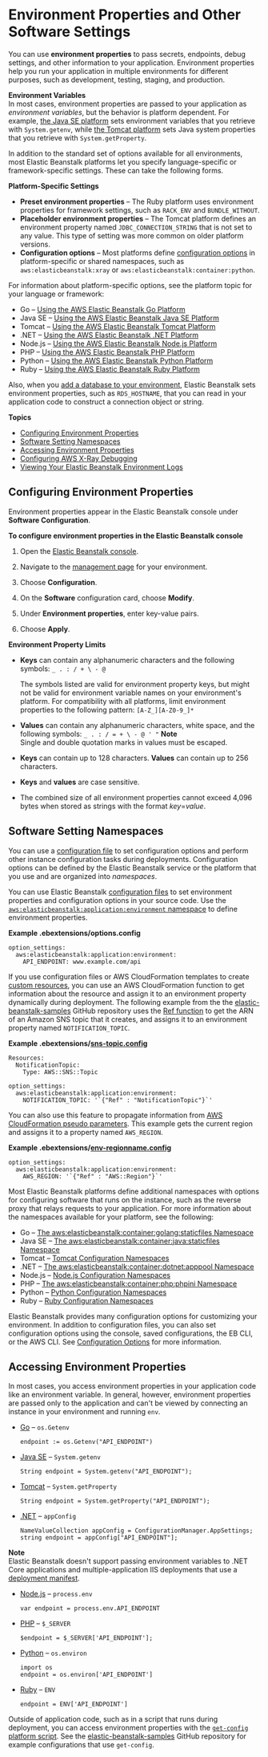 # Environment Properties and Other Software Settings<a name="environments-cfg-softwaresettings"></a>

You can use **environment properties** to pass secrets, endpoints, debug settings, and other information to your application\. Environment properties help you run your application in multiple environments for different purposes, such as development, testing, staging, and production\.

**Environment Variables**  
In most cases, environment properties are passed to your application as *environment variables*, but the behavior is platform dependent\. For example, [the Java SE platform](java-se-platform.md) sets environment variables that you retrieve with `System.getenv`, while [the Tomcat platform](java-tomcat-platform.md) sets Java system properties that you retrieve with `System.getProperty`\.

In addition to the standard set of options available for all environments, most Elastic Beanstalk platforms let you specify language\-specific or framework\-specific settings\. These can take the following forms\.

**Platform\-Specific Settings**
+ **Preset environment properties** – The Ruby platform uses environment properties for framework settings, such as `RACK_ENV` and `BUNDLE_WITHOUT`\.
+ **Placeholder environment properties** – The Tomcat platform defines an environment property named `JDBC_CONNECTION_STRING` that is not set to any value\. This type of setting was more common on older platform versions\.
+ **Configuration options** – Most platforms define [configuration options](command-options.md) in platform\-specific or shared namespaces, such as `aws:elasticbeanstalk:xray` or `aws:elasticbeanstalk:container:python`\.

For information about platform\-specific options, see the platform topic for your language or framework:
+ Go – [Using the AWS Elastic Beanstalk Go Platform](go-environment.md)
+ Java SE – [Using the AWS Elastic Beanstalk Java SE Platform](java-se-platform.md)
+ Tomcat – [Using the AWS Elastic Beanstalk Tomcat Platform](java-tomcat-platform.md)
+ \.NET – [Using the AWS Elastic Beanstalk \.NET Platform](create_deploy_NET.container.console.md)
+ Node\.js – [Using the AWS Elastic Beanstalk Node\.js Platform](create_deploy_nodejs.container.md)
+ PHP – [Using the AWS Elastic Beanstalk PHP Platform](create_deploy_PHP.container.md)
+ Python – [Using the AWS Elastic Beanstalk Python Platform](create-deploy-python-container.md)
+ Ruby – [Using the AWS Elastic Beanstalk Ruby Platform](create_deploy_Ruby.container.md)

Also, when you [add a database to your environment](using-features.managing.db.md), Elastic Beanstalk sets environment properties, such as `RDS_HOSTNAME`, that you can read in your application code to construct a connection object or string\.

**Topics**
+ [Configuring Environment Properties](#environments-cfg-softwaresettings-console)
+ [Software Setting Namespaces](#environments-cfg-softwaresettings-configfiles)
+ [Accessing Environment Properties](#environments-cfg-softwaresettings-accessing)
+ [Configuring AWS X\-Ray Debugging](environment-configuration-debugging.md)
+ [Viewing Your Elastic Beanstalk Environment Logs](environments-cfg-logging.md)

## Configuring Environment Properties<a name="environments-cfg-softwaresettings-console"></a>

Environment properties appear in the Elastic Beanstalk console under **Software Configuration**\.

**To configure environment properties in the Elastic Beanstalk console**

1. Open the [Elastic Beanstalk console](https://console.aws.amazon.com/elasticbeanstalk)\.

1. Navigate to the [management page](environments-console.md) for your environment\.

1. Choose **Configuration**\.

1. On the **Software** configuration card, choose **Modify**\.

1. Under **Environment properties**, enter key\-value pairs\.

1. Choose **Apply**\.

**Environment Property Limits**
+ **Keys** can contain any alphanumeric characters and the following symbols: `_ . : / + \ - @`

  The symbols listed are valid for environment property keys, but might not be valid for environment variable names on your environment's platform\. For compatibility with all platforms, limit environment properties to the following pattern: `[A-Z_][A-Z0-9_]*`
+ **Values** can contain any alphanumeric characters, white space, and the following symbols: `_ . : / = + \ - @ ' "`
**Note**  
Single and double quotation marks in values must be escaped\.
+ **Keys** can contain up to 128 characters\. **Values** can contain up to 256 characters\.
+ **Keys** and **values** are case sensitive\.
+ The combined size of all environment properties cannot exceed 4,096 bytes when stored as strings with the format *key*=*value*\.

## Software Setting Namespaces<a name="environments-cfg-softwaresettings-configfiles"></a>

You can use a [configuration file](ebextensions.md) to set configuration options and perform other instance configuration tasks during deployments\. Configuration options can be defined by the Elastic Beanstalk service or the platform that you use and are organized into *namespaces*\.

You can use Elastic Beanstalk [configuration files](ebextensions.md) to set environment properties and configuration options in your source code\. Use the [`aws:elasticbeanstalk:application:environment` namespace](command-options-general.md#command-options-general-elasticbeanstalkapplicationenvironment) to define environment properties\.

**Example \.ebextensions/options\.config**  

```
option_settings:
  aws:elasticbeanstalk:application:environment:
    API_ENDPOINT: www.example.com/api
```

If you use configuration files or AWS CloudFormation templates to create [custom resources](environment-resources.md), you can use an AWS CloudFormation function to get information about the resource and assign it to an environment property dynamically during deployment\. The following example from the the [elastic\-beanstalk\-samples](https://github.com/awslabs/elastic-beanstalk-docs/) GitHub repository uses the [Ref function](ebextensions-functions.md) to get the ARN of an Amazon SNS topic that it creates, and assigns it to an environment property named `NOTIFICATION_TOPIC`\.

**Example \.ebextensions/[sns\-topic\.config](https://github.com/awslabs/elastic-beanstalk-docs/blob/master/configuration-files/aws-provided/resource-configuration/sns-topic.config)**  

```
Resources:
  NotificationTopic:
    Type: AWS::SNS::Topic

option_settings:
  aws:elasticbeanstalk:application:environment:
    NOTIFICATION_TOPIC: '`{"Ref" : "NotificationTopic"}`'
```

You can also use this feature to propagate information from [AWS CloudFormation pseudo parameters](https://docs.aws.amazon.com/AWSCloudFormation/latest/UserGuide/pseudo-parameter-reference.html)\. This example gets the current region and assigns it to a property named `AWS_REGION`\.

**Example \.ebextensions/[env\-regionname\.config](https://github.com/awslabs/elastic-beanstalk-docs/blob/master/configuration-files/aws-provided/instance-configuration/env-regionname.config)**  

```
option_settings:
  aws:elasticbeanstalk:application:environment:
    AWS_REGION: '`{"Ref" : "AWS::Region"}`'
```

Most Elastic Beanstalk platforms define additional namespaces with options for configuring software that runs on the instance, such as the reverse proxy that relays requests to your application\. For more information about the namespaces available for your platform, see the following:
+ Go – [The aws:elasticbeanstalk:container:golang:staticfiles Namespace](go-environment.md#go-namespaces)
+ Java SE – [The aws:elasticbeanstalk:container:java:staticfiles Namespace](java-se-platform.md#java-se-namespaces)
+ Tomcat – [Tomcat Configuration Namespaces](java-tomcat-platform.md#java-tomcat-namespaces)
+ \.NET – [The aws:elasticbeanstalk:container:dotnet:apppool Namespace](create_deploy_NET.container.console.md#dotnet-namespaces)
+ Node\.js – [Node\.js Configuration Namespaces](create_deploy_nodejs.container.md#nodejs-namespaces)
+ PHP – [The aws:elasticbeanstalk:container:php:phpini Namespace](create_deploy_PHP.container.md#php-namespaces)
+ Python – [Python Configuration Namespaces](create-deploy-python-container.md#python-namespaces)
+ Ruby – [Ruby Configuration Namespaces](create_deploy_Ruby.container.md#ruby-namespaces)

Elastic Beanstalk provides many configuration options for customizing your environment\. In addition to configuration files, you can also set configuration options using the console, saved configurations, the EB CLI, or the AWS CLI\. See [Configuration Options](command-options.md) for more information\.

## Accessing Environment Properties<a name="environments-cfg-softwaresettings-accessing"></a>

In most cases, you access environment properties in your application code like an environment variable\. In general, however, environment properties are passed only to the application and can't be viewed by connecting an instance in your environment and running `env`\.
+ [Go](go-environment.md#go-options-properties) – `os.Getenv`

  ```
  endpoint := os.Getenv("API_ENDPOINT")
  ```
+ [Java SE](java-se-platform.md#java-se-options-properties) – `System.getenv`

  ```
  String endpoint = System.getenv("API_ENDPOINT");
  ```
+ [Tomcat](java-tomcat-platform.md#java-tomcat-options-properties) – `System.getProperty`

  ```
  String endpoint = System.getProperty("API_ENDPOINT");
  ```
+ [\.NET](create_deploy_NET.container.console.md#dotnet-console-properties) – `appConfig`

  ```
  NameValueCollection appConfig = ConfigurationManager.AppSettings;
  string endpoint = appConfig["API_ENDPOINT"];
  ```
**Note**  
Elastic Beanstalk doesn't support passing environment variables to \.NET Core applications and multiple\-application IIS deployments that use a [deployment manifest](dotnet-manifest.md)\.
+ [Node\.js](create_deploy_nodejs.container.md#nodejs-platform-console-envprops) – `process.env`

  ```
  var endpoint = process.env.API_ENDPOINT
  ```
+ [PHP](create_deploy_PHP.container.md#php-console-properties) – `$_SERVER`

  ```
  $endpoint = $_SERVER['API_ENDPOINT'];
  ```
+ [Python](create-deploy-python-container.md#create-deploy-python-custom-container-envprop) – `os.environ`

  ```
  import os
  endpoint = os.environ['API_ENDPOINT']
  ```
+ [Ruby](create_deploy_Ruby.container.md#create_deploy_Ruby.env.console.ruby.envprops) – `ENV`

  ```
  endpoint = ENV['API_ENDPOINT']
  ```

Outside of application code, such as in a script that runs during deployment, you can access environment properties with the [`get-config` platform script](custom-platforms-scripts.md)\. See the [elastic\-beanstalk\-samples](https://github.com/awslabs/elastic-beanstalk-docs/search?utf8=%E2%9C%93&q=get-config) GitHub repository for example configurations that use `get-config`\.